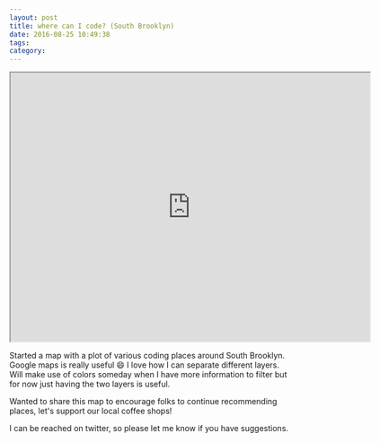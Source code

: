 ```yaml
---
layout: post
title: where can I code? (South Brooklyn)
date: 2016-08-25 10:49:38
tags: 
category: 
---
```


<iframe src="https://www.google.com/maps/d/embed?mid=1oGNIoy0k1ijhVGkW6YsOXTjq7X8&hl=en" width="640" height="480"></iframe>

Started a map with a plot of various coding places around South Brooklyn. Google maps is really useful :smile: I love how I can separate different layers. Will make use of colors someday when I have more information to filter but for now just having the two layers is useful.

Wanted to share this map to encourage folks to continue recommending places, let's support our local coffee shops!

I can be reached on twitter, so please let me know if you have suggestions.
